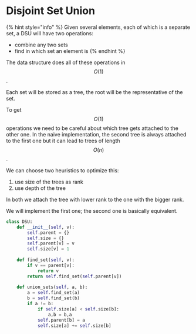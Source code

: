 # Disjoint Set Union

{% hint style="info" %}
Given several elements, each of which is a separate set, a DSU will have two operations:

* combine any two sets
* find in which set an element is
{% endhint %}

The data structure does all of these operations in $$O(1)$$.

Each set will be stored as a tree, the root will be the representative of the set.&#x20;

To get $$O(1)$$ operations we need to be careful about which tree gets attached to the other one. In the naive implementation, the second tree is always attached to the first one but it can lead to trees of length $$O(n)$$.&#x20;

We can choose two heuristics to optimize this:

1. use size of the trees as rank
2. use depth of the tree

In both we attach the tree with lower rank to the one with the bigger rank.&#x20;

We will implement the first one; the second one is basically equivalent.&#x20;

```python
class DSU:
    def __init__(self, v):
        self.parent = {}
        self.size = {}
        self.parent[v] = v
        self.size[v] = 1
    
    def find_set(self, v):
        if v == parent[v]:
            return v
        return self.find_set(self.parent[v])
    
    def union_sets(self, a, b):
        a = self.find_set(a)
        b = self.find_set(b)
        if a != b:
            if self.size[a] < self.size[b]:
                a,b = b,a
            self.parent[b] = a
            self.size[a] += self.size[b]
        
```
